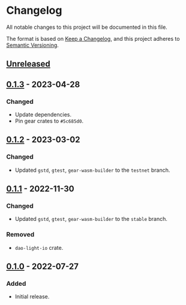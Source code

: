 # Changelog
All notable changes to this project will be documented in this file.

The format is based on [Keep a Changelog](https://keepachangelog.com/en/1.0.0/),
and this project adheres to [Semantic Versioning](https://semver.org/spec/v2.0.0.html).

## [Unreleased]

## [0.1.3] - 2023-04-28
### Changed
- Update dependencies.
- Pin gear crates to `#5c685d0`.

## [0.1.2] - 2023-03-02
### Changed
- Updated `gstd`, `gtest`, `gear-wasm-builder` to the `testnet` branch.

## [0.1.1] - 2022-11-30
### Changed
- Updated `gstd`, `gtest`, `gear-wasm-builder` to the `stable` branch.
### Removed
- `dao-light-io` crate.

## [0.1.0] - 2022-07-27
### Added
- Initial release.

[Unreleased]: https://github.com/gear-dapps/dao-light/compare/0.1.3...HEAD
[0.1.3]: https://github.com/gear-dapps/dao-light/compare/0.1.2...0.1.3
[0.1.2]: https://github.com/gear-dapps/dao-light/compare/0.1.1...0.1.2
[0.1.1]: https://github.com/gear-dapps/dao-light/compare/0.1.0...0.1.1
[0.1.0]: https://github.com/gear-dapps/dao-light/compare/57153c6...0.1.0
